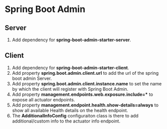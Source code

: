 <h1>Spring Boot Admin</h1>
<h2>Server</h2>
<ol>
    <li>Add dependency for <b>spring-boot-admin-starter-server</b>.</li>
</ol>
<h2>Client</h2>
<ol>
    <li>Add dependency for <b>spring-boot-admin-starter-client</b>.</li>
    <li>Add property <b>spring.boot.admin.client.url</b> to add the url of the spring boot admin Server.</li>
    <li>Add property <b>spring.boot.admin.client.instance.name</b> to set the name by which the client will register with Spring Boot Admin.</li>
    <li>Add property <b>management.endpoints.web.exposure.include=*</b> to expose all actuator endpoints.</li>
    <li>Add property <b>management.endpoint.health.show-details=always</b> to show all available Health details on the health endpoint.</li>
    <li>The <b>AdditionalInfoConfig</b> configuraiton class is there to add additional/custom info to the actuator info endpoint.</li>
</ol>